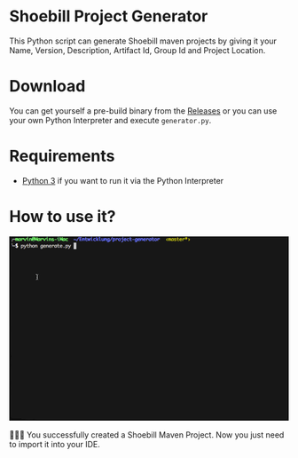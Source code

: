 # Shoebill Project Generator

This Python script can generate Shoebill maven projects by giving it your Name, Version, Description, Artifact Id, Group Id and Project Location.

# Download

You can get yourself a pre-build binary from the [Releases](https://github.com/Shoebill/project-generator/releases) or you can use your own Python Interpreter and execute ```generator.py```.

# Requirements

* [Python 3](https://www.python.org/downloads/) if you want to run it via the Python Interpreter

# How to use it?

![Demonstration](docs/demonstration.gif)

🎉🎉🎉 You successfully created a Shoebill Maven Project. Now you just need to import it into your IDE.